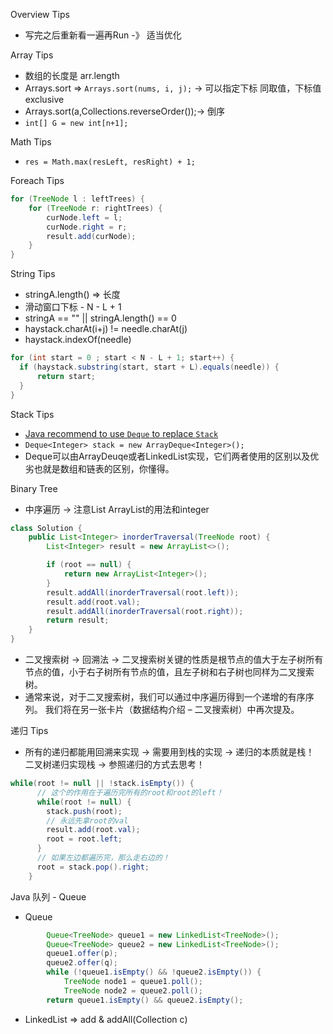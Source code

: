 Overview Tips 
* 写完之后重新看一遍再Run -》 适当优化


Array Tips
* 数组的长度是 arr.length
* Arrays.sort => `Arrays.sort(nums, i, j);` -> 可以指定下标 同取值，下标值exclusive 
* Arrays.sort(a,Collections.reverseOrder());-> 倒序
* `int[] G = new int[n+1];`

Math Tips
* `res = Math.max(resLeft, resRight) + 1;`

Foreach Tips
```java
for (TreeNode l : leftTrees) {
    for (TreeNode r: rightTrees) {
        curNode.left = l;
        curNode.right = r;
        result.add(curNode);
    }
}
```

String Tips
* stringA.length() => 长度
* 滑动窗口下标 - N - L + 1
* stringA == "" || stringA.length() == 0
* haystack.charAt(i+j) != needle.charAt(j)
* haystack.indexOf(needle)
```java
for (int start = 0 ; start < N - L + 1; start++) {
  if (haystack.substring(start, start + L).equals(needle)) {
      return start;
  }
}
```

Stack Tips
* [Java recommend to use `Deque` to replace `Stack`](https://chengfeng96.com/blog/2018/01/20/Java%E4%B8%AD%E7%94%A8Deque%E6%8E%A5%E5%8F%A3%E4%BB%A3%E6%9B%BFStack%E6%8E%A5%E5%8F%A3%E5%AE%8C%E6%88%90%E6%A0%88%E5%8A%9F%E8%83%BD/)
* `Deque<Integer> stack = new ArrayDeque<Integer>();`
* Deque可以由ArrayDeuqe或者LinkedList实现，它们两者使用的区别以及优劣也就是数组和链表的区别，你懂得。

Binary Tree
* 中序遍历 -> 注意List ArrayList的用法和integer
```java
class Solution {
    public List<Integer> inorderTraversal(TreeNode root) {
        List<Integer> result = new ArrayList<>();

        if (root == null) {
            return new ArrayList<Integer>();
        }
        result.addAll(inorderTraversal(root.left));
        result.add(root.val);
        result.addAll(inorderTraversal(root.right));
        return result;
    }
}
```
* 二叉搜索树 -> 回溯法 -> 二叉搜索树关键的性质是根节点的值大于左子树所有节点的值，小于右子树所有节点的值，且左子树和右子树也同样为二叉搜索树。
* 通常来说，对于二叉搜索树，我们可以通过中序遍历得到一个递增的有序序列。 我们将在另一张卡片（数据结构介绍 – 二叉搜索树）中再次提及。

递归 Tips
* 所有的递归都能用回溯来实现 -> 需要用到栈的实现 -> 递归的本质就是栈！
二叉树递归实现栈 -> 参照递归的方式去思考！
```java
while(root != null || !stack.isEmpty()) { 
      // 这个的作用在于遍历完所有的root和root的left！
      while(root != null) {
        stack.push(root);
        // 永远先拿root的val
        result.add(root.val);
        root = root.left;
      }
      // 如果左边都遍历完，那么走右边的！
      root = stack.pop().right;
    }
```

Java 队列 - Queue
* Queue 
```java
        Queue<TreeNode> queue1 = new LinkedList<TreeNode>();
        Queue<TreeNode> queue2 = new LinkedList<TreeNode>();
        queue1.offer(p);
        queue2.offer(q);
        while (!queue1.isEmpty() && !queue2.isEmpty()) {
            TreeNode node1 = queue1.poll();
            TreeNode node2 = queue2.poll();
        return queue1.isEmpty() && queue2.isEmpty();
```
* LinkedList => add & addAll(Collection c)